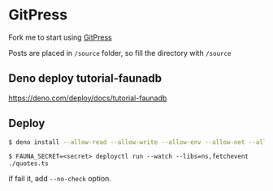 # GitPress

Fork me to start using [GitPress](https://gitpress.io)

Posts are placed in `/source` folder, so fill the directory with `/source`

## Deno deploy tutorial-faunadb

https://deno.com/deploy/docs/tutorial-faunadb

## Deploy

```bash
$ deno install --allow-read --allow-write --allow-env --allow-net --allow-run --no-check -f https://deno.land/x/deploy/deployctl.ts
```

```
$ FAUNA_SECRET=<secret> deployctl run --watch --libs=ns,fetchevent ./quotes.ts
```

if fail it, add `--no-check` option.
